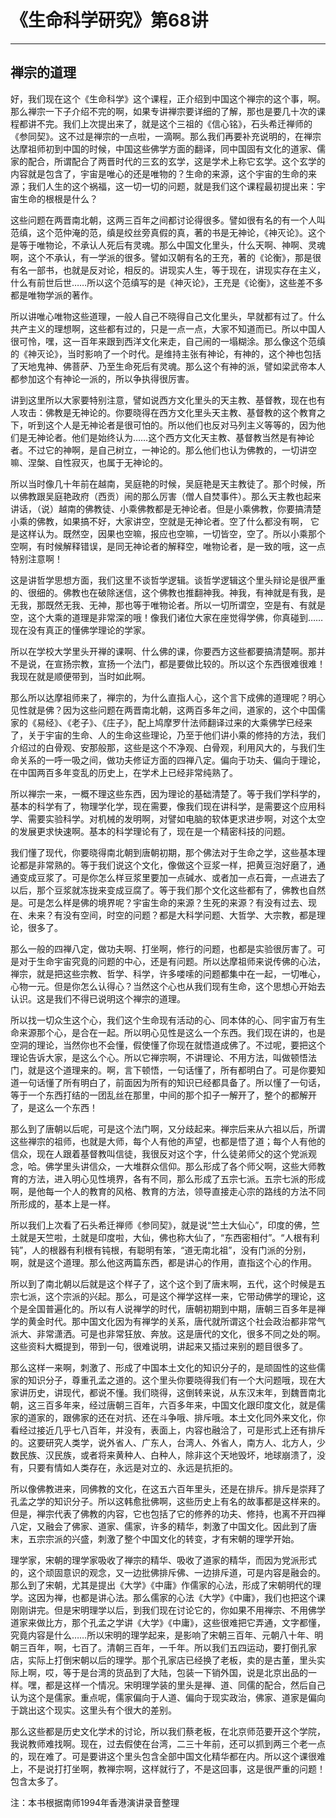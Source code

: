 # 《生命科学研究》第68讲

------

## 禅宗的道理

好，我们现在这个《生命科学》这个课程，正介绍到中国这个禅宗的这个事，啊。那么禅宗一下子介绍不完的啊，如果专讲禅宗要详细的了解，那也是要几十次的课程都讲不完。我们上次提出来了，就是这个三祖的《信心铭》，石头希迁禅师的《参同契》。这不过是禅宗的一点啦，一滴啊。那么我们再要补充说明的，在禅宗达摩祖师初到中国的时候，中国这些佛学方面的翻译，同中国固有文化的道家、儒家的配合，所谓配合了两晋时代的三玄的玄学，这是学术上称它玄学。这个玄学的内容就是包含了，宇宙是唯心的还是唯物的？生命的来源，这个宇宙的生命的来源；我们人生的这个祸福，这一切一切的问题，就是我们这个课程最初提出来：宇宙生命的根根是什么？

这些问题在两晋南北朝，这两三百年之间都讨论得很多。譬如很有名的有一个人叫范缜，这个范仲淹的范，缜是绞丝旁真假的真，著的书是无神论，《神灭论》。这个是等于唯物论，不承认人死后有灵魂。那么中国文化里头，什么天啊、神啊、灵魂啊，这个不承认，有一学派的很多。譬如汉朝有名的王充，著的《论衡》，那是很有名一部书，也就是反对论，相反的。讲现实人生，等于现在，讲现实存在主义，什么有前世后世……所以这个范缜写的是《神灭论》，王充是《论衡》，这些差不多都是唯物学派的著作。

所以讲唯心唯物这些道理，一般人自己不晓得自己文化里头，早就都有过了。什么共产主义的理想啊，这些都有过的，只是一点一点，大家不知道而已。所以中国人很可怜，嘿，这一百年来跟到西洋文化来走，自己闹的一塌糊涂。那么像这个范缜的《神灭论》，当时影响了一个时代。是维持主张有神论，有神的，这个神也包括了天地鬼神、佛菩萨、乃至生命死后有灵魂。那么这个有神的派，譬如梁武帝本人都参加这个有神论一派的，所以争执得很厉害。

讲到这里所以大家要特别注意，譬如说西方文化里头的天主教、基督教，现在也有人攻击：佛教是无神论的。你要晓得在西方文化里头天主教、基督教的这个教育之下，听到这个人是无神论者是很可怕的。所以他们也反对马列主义等等的，因为他们是无神论者。他们是始终认为……这个西方文化天主教、基督教当然是有神论者。不过它的神啊，是自己树立，一神论的。那么他们也认为佛教的，一切讲空嘛、涅槃、自性寂灭，也属于无神论的。

所以当时像几十年前在越南，吴庭艳的时候，吴庭艳是天主教徒了。那个时候，所以佛教跟吴庭艳政府（西贡）闹的那么厉害（僧人自焚事件）。那么天主教也起来讲话，（说）越南的佛教徒、小乘佛教都是无神论者。但是小乘佛教，你要搞清楚小乘的佛教，如果搞不好，大家讲空，空就是无神论者。空了什么都没有啊， 它是这样认为。既然空，因果也空嘛，报应也空嘛，一切皆空，空了。所以小乘那个空啊，有时候解释错误，是同无神论者的解释空，唯物论者，是一致的哦，这一点特别注意啊！

这是讲哲学思想方面，我们这里不谈哲学逻辑。谈哲学逻辑这个里头辩论是很严重的、很细的。佛教也在破除迷信，这个佛教也推翻神我。神我，有神就是有我，是无我，那既然无我、无神，那也等于唯物论者。所以一切所谓空，空是有、有就是空，这个大乘的道理是非常深的哦！像我们诸位大家在座觉得学佛，你真碰到……现在没有真正的懂佛学理论的学家。

所以在学校大学里头开禅的课啊、什么佛的课，你要西方这些都要搞清楚啊。那并不是说，在宣扬宗教，宣扬一个法门，都是要做比较的。所以这个东西很难很难！我现在就是顺便带到，当时如此啊。

那么所以达摩祖师来了，禅宗的，为什么直指人心，这个言下成佛的道理呢？明心见性就是佛？因为这些问题在两晋南北朝，这两百多年之间，道家的，这个中国儒家的《易经》、《老子》、《庄子》，配上鸠摩罗什法师翻译过来的大乘佛学已经来了，关于宇宙的生命、人的生命这些理论，乃至于他们讲小乘的修持的方法，我们介绍过的白骨观、安那般那，这些是这个不净观、白骨观，利用风大的，与我们生命关系的一呼一吸之间，做功夫修证方面的四禅八定。偏向于功夫、偏向于理论，在中国两百多年变乱的历史上，在学术上已经非常纯熟了。

所以禅宗一来，一概不理这些东西，因为理论的基础清楚了。等于我们学科学的，基本的科学有了，物理学化学，现在需要，像我们现在讲科学，是需要这个应用科学、需要实验科学。对机械的发明啊，对譬如电脑的软体更求进步啊，对这个太空的发展更求快速啊。基本的科学理论有了，现在是一个精密科技的问题。

我们懂了现代，你要晓得南北朝到唐朝初期，那个佛法对于生命之学，这些基本理论都是非常熟的。等于我们说这个文化，像做这个豆浆一样，把黄豆泡好磨了，通通变成豆浆了。可是你怎么样豆浆里要加一点碱水、或者加一点石膏，一点进去了以后，那个豆浆就冻拢来变成豆腐了。等于我们那个文化这些都有了，佛教也自然是。可是怎么样是佛的境界呢？宇宙生命的来源？生死的来源？有没有过去、现在、未来？有没有空间，时空的问题？都是大科学问题、大哲学、大宗教，都是理论，很多了。

那么一般的四禅八定，做功夫啊、打坐啊，修行的问题，也都是实验很厉害了。可是对于生命宇宙究竟的问题的中心，还是有问题。所以达摩祖师来说传佛的心法，禅宗，就是把这些宗教、哲学、科学，许多喽嗦的问题都集中在一起，一切唯心，心物一元。但是你怎么认得心？当然这个心也从我们现有生命，这个思想心开始去认识。这是我们不得已说明这个禅宗的道理。

所以找一切众生这个心，我们这个生命现有活动的心、同本体的心、同宇宙万有生命来源那个心，是合在一起。所以明心见性是这么一个东西。我们现在讲的，也是空洞的理论，当然你也不会懂，假使懂了你现在就悟道成佛了。不过呢，要把这个理论告诉大家，是这么个心。所以它禅宗啊，不讲理论、不用方法，叫做顿悟法门，就是这个道理来的。啊，言下顿悟，一句话懂了，所有都明白了。可是你要知道一句话懂了所有明白了，前面因为所有的知识已经都具备了。所以懂了一句话，等于一个东西打结的一团乱丝在那里，中间的那个扣子一解开了，整个的都解开了，是这么一个东西！

那么到了唐朝以后呢，可是这个法门啊，又分歧起来。禅宗后来从六祖以后，所谓这些禅宗的祖师，也就是大师，每个人有他的声望，也都是悟了道；每个人有他的信众，现在人跟着基督教叫信徒，我很反对这个字，什么徒弟师父的这个党派观念，哈。佛学里头讲信众，一大堆群众信仰。那么形成了各个师父啊，这些大师教育的方法，进入明心见性境界，各有不同，那么形成了五宗七派。五宗七派的形成啊，是他每一个人的教育的风格、教育的方法，领导直接走心宗的路线的方法不同所形成的，基本上是一样。

所以我们上次看了石头希迁禅师《参同契》，就是说“竺土大仙心”，印度的佛，竺土就是天竺啦，土就是印度啦，大仙，佛也称大仙了，“东西密相付”。“人根有利钝”，人的根器有利根有钝根，有聪明有笨，“道无南北祖”，没有门派的分别，啊，就是这个道理。那么他这两篇东西，都是讲心的作用，直指这个心的作用。

所以到了南北朝以后就是这个样子了，这个这个到了唐末啊，五代，这个时候是五宗七派，这个宗派的兴起。那么，可是这个禅学这样一来，它带动佛学的理论，这个是全国普遍化的。所以有人说禅学的时代，唐朝初期到中期，唐朝三百多年是禅学的黄金时代。那中国文化因为有禅学的关系，唐代就所谓这个社会政治都非常气派大、非常潇洒。可是也非常狂放、奔放。这是唐代的文化，很多不同之处的啊。这些资料大概提到，带到一句，很难说明，讲起来又插过来别的题目很多了。

那么这样一来啊，刺激了、形成了中国本土文化的知识分子的，是顽固性的这些儒家的知识分子，尊重孔孟之道的。这个里头你要晓得我们有一个大问题哦，现在大家讲历史，讲现代，都说不懂。我们晓得，这倒转来说，从东汉末年，到魏晋南北朝，这三百多年来，经过唐朝三百年，六百多年来，中国文化跟印度文化，就是儒家的道家的，跟佛家的还在对抗、还在斗争哦、排斥哦。本土文化同外来文化，你看经过接近几乎七八百年，并没有，表面上，内容也融洽了，可是形式上还有排斥的。这要研究人类学，说外省人、广东人，台湾人、外省人，南方人、北方人，少数民族、汉民族，或者将来黄种人、白种人，除非这个天地毁坏，地球崩溃了，没有，只要有情如人类存在，永远是对立的、永远是抗拒的。

所以像佛教进来，同佛教的文化，在这五六百年里头，还是在排斥。排斥是崇拜了孔孟之学的知识分子。所以这韩愈批佛啊，这些历史上有名的故事都是这样来的。但是，禅宗代表了佛教的内容，它也包括了它的修养的功夫、修持，也离不开四禅八定，又融会了佛家、道家、儒家，许多的精华，刺激了中国文化。因此到了唐末，五宗宗派的兴盛，刺激了整个中国文化的转变，才有宋朝的理学开始。

理学家，宋朝的理学家吸收了禅宗的精华、吸收了道家的精华，而因为党派形式的，这个顽固意识的观念，又一边批佛排斥佛、一边排斥道，可是内容是融会的。那么到了宋朝，尤其是提出《大学》《中庸》作儒家的心法，形成了宋朝明代的理学。这因为禅，也都是讲心法。那么儒家的心法《大学》《中庸》，我们也把这个课刚刚讲完。但是宋明理学以后，到我们现在讨论它的，你如果不用禅宗、不用佛学道家来做比方，那个孔孟之学讲《大学》《中庸》，这些很难把它弄通，文字都懂，究竟内容是什么……所以宋明的理学起来，是影响了宋朝三百年、元朝八十年、明朝三百年，啊，七百了。清朝三百年，一千年。所以我们五四运动，要打倒孔家店，实际上打倒宋朝以后的理学。那个孔家店已经换了老板，卖的是古董，里头实际上啊，哎，等于是台湾的货品到了大陆，包装一下销外国，说是北京出品的一样。嘿，都是这样一个情况。宋明理学装的里头是禅、道、同儒的配合，然后自己认为这个是儒家。重点呢，儒家偏向于人道、偏向于现实政治，佛家、道家是偏向于跳出这个现实。这里头有个很大的差别。

那么这些都是历史文化学术的讨论，所以我们蔡老板，在北京师范要开这个学院，我说教师难找啊。现在，过去假使在台湾，二三十年前，还可以抓到两三个老一点的，现在难了。可是要讲这个里头包含全部中国文化精华都在内。所以这个课很难上，不是说打打坐啊，教禅宗啊，这样就行了，不是这回事，这是很严重的问题！包含太多了。

注：本书根据南师1994年香港演讲录音整理

